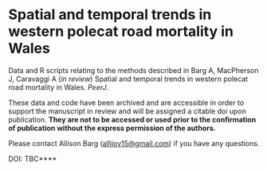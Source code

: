 # Spatial and temporal trends in western polecat road mortality in Wales

Data and R scripts relating to the methods described in Barg A, MacPherson J, Caravaggi A (*in review*) Spatial and temporal trends in western polecat road mortality in Wales. *PeerJ*.

These data and code have been archived and are accessible in order to support the manuscript in review and will be assigned a citable doi upon publication. **They are not to be accessed or used prior to the confirmation of publication without the express permission of the authors.**

Please contact Allison Barg (allijoy15@gmail.com) if you have any questions.

DOI: TBC****
